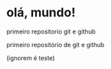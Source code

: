 # olá, mundo!
 primeiro repositorio git e github

 primeiro repositório de git e github

(ignorem é teste)
